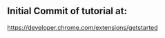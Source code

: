Initial Commit of tutorial at:
--------------------------
https://developer.chrome.com/extensions/getstarted
